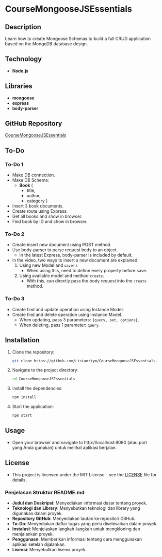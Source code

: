 # CourseMongooseJSEssentials

## Description
Learn how to create Mongoose Schemas to build a full CRUD application based on the MongoDB database design.

## Technology
- **Node.js**

## Libraries
- **mongoose**
- **express**
- **body-parser**

## GitHub Repository
[CourseMongooseJSEssentials](https://github.com/username/CourseMongooseJSEssentials)  <!-- Gantilah 'username' dengan nama pengguna GitHub Anda -->

## To-Do

### To-Do 1
- Make DB connection.
- Make DB Schema: 
  - **Book** { 
    - title, 
    - author, 
    - category 
  }
- Insert 3 book documents.
- Create route using Express.
- Get all books and show in browser.
- Find book by ID and show in browser.

### To-Do 2
- Create insert new document using POST method.
- Use body-parser to parse request body to an object.
  - In the latest Express, body-parser is included by default.
- In the video, two ways to insert a new document are explained:
  1. Using new Model and `save()`.
     - When using this, need to define every property before save.
  2. Using available model and method `create`.
     - With this, can directly pass the body request into the `create` method.

### To-Do 3
- Create find and update operation using Instance Model.
- Create find and delete operation using Instance Model.
  - When updating, pass 3 parameters: `{query, set, options}`.
  - When deleting, pass 1 parameter: `query`.

## Installation

1. Clone the repository:
   ```bash
   git clone https://github.com/Listantiyo/CourseMongooseJSEssentials.git
2. Navigate to the project directory:
   ```bash
   cd CourseMongooseJSEssentials
3. Install the dependencies:
   ```bash
   npm install
4. Start the application:
   ```bash
   npm start

## Usage

- Open your browser and navigate to http://localhost:8080 (atau port yang Anda gunakan) untuk melihat aplikasi berjalan.

## License

- This project is licensed under the MIT License - see the [LICENSE](https://mit-license.org/) file for details.


### Penjelasan Struktur README.md

- **Judul dan Deskripsi**: Menyediakan informasi dasar tentang proyek.
- **Teknologi dan Library**: Menyebutkan teknologi dan library yang digunakan dalam proyek.
- **Repository GitHub**: Menyediakan tautan ke repositori GitHub.
- **To-Do**: Menyediakan daftar tugas yang perlu diselesaikan dalam proyek.
- **Instalasi**: Menjelaskan langkah-langkah untuk mengkloning dan menjalankan proyek.
- **Penggunaan**: Memberikan informasi tentang cara menggunakan aplikasi setelah dijalankan.
- **Lisensi**: Menyebutkan lisensi proyek.
